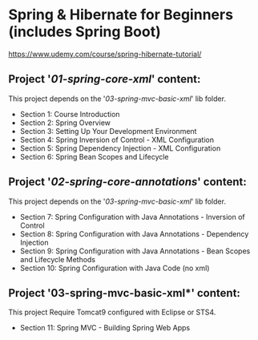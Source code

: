 # Spring & Hibernate for Beginners (includes Spring Boot)

https://www.udemy.com/course/spring-hibernate-tutorial/

## Project '*01-spring-core-xml*' content:
This project depends on the '*03-spring-mvc-basic-xml*' lib folder.
* Section 1: Course Introduction
* Section 2: Spring Overview
* Section 3: Setting Up Your Development Environment
* Section 4: Spring Inversion of Control - XML Configuration
* Section 5: Spring Dependency Injection - XML Configuration
* Section 6: Spring Bean Scopes and Lifecycle

## Project '*02-spring-core-annotations*' content:
This project depends on the '*03-spring-mvc-basic-xml*' lib folder.
* Section 7: Spring Configuration with Java Annotations - Inversion of Control
* Section 8: Spring Configuration with Java Annotations - Dependency Injection
* Section 9: Spring Configuration with Java Annotations - Bean Scopes and Lifecycle Methods
* Section 10: Spring Configuration with Java Code (no xml)

## Project '03-spring-mvc-basic-xml*' content:
This project Require Tomcat9 configured with Eclipse or STS4.
* Section 11: Spring MVC - Building Spring Web Apps

